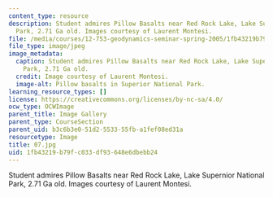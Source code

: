 ```yaml
---
content_type: resource
description: Student admires Pillow Basalts near Red Rock Lake, Lake Supernior National
  Park, 2.71 Ga old. Images courtesy of Laurent Montesi.
file: /media/courses/12-753-geodynamics-seminar-spring-2005/1fb43219b79fc033df93648e6dbebb24_07.jpg
file_type: image/jpeg
image_metadata:
  caption: Student admires Pillow Basalts near Red Rock Lake, Lake Supernior National
    Park, 2.71 Ga old.
  credit: Image courtesy of Laurent Montesi.
  image-alt: Pillow basalts in Superior National Park.
learning_resource_types: []
license: https://creativecommons.org/licenses/by-nc-sa/4.0/
ocw_type: OCWImage
parent_title: Image Gallery
parent_type: CourseSection
parent_uid: b3c6b3e0-51d2-5533-55fb-a1fef08ed31a
resourcetype: Image
title: 07.jpg
uid: 1fb43219-b79f-c033-df93-648e6dbebb24
---
```

Student admires Pillow Basalts near Red Rock Lake, Lake Supernior National Park, 2.71 Ga old. Images courtesy of Laurent Montesi.